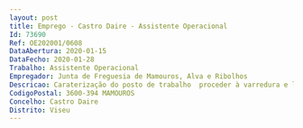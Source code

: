 ```yaml
--- 
layout: post
title: Emprego - Castro Daire - Assistente Operacional
Id: 73690
Ref: OE202001/0608
DataAbertura: 2020-01-15
DataFecho: 2020-01-28
Trabalho: Assistente Operacional
Empregador: Junta de Freguesia de Mamouros, Alva e Ribolhos
Descricao: Caraterização do posto de trabalho  proceder à varredura e limpeza de arruamentos, parques, jardins e espaços públicos, remoção de resíduos abandonados, apoio e à remoção e poda de árvores, bem como obras na via pública, rega de árvores e condução de viaturas de apoio.
CodigoPostal: 3600-394 MAMOUROS
Concelho: Castro Daire
Distrito: Viseu
--- 
```

